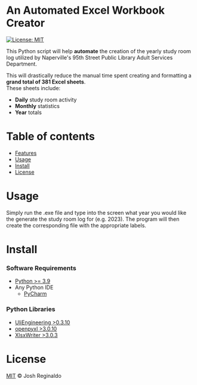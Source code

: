 # An Automated Excel Workbook Creator
[![License: MIT](https://img.shields.io/badge/License-MIT-yellow.svg)](LICENSE)

This Python script will help **automate** the creation of the yearly study room log utilized by 
Naperville's 95th Street Public Library Adult Services Department.  

This will drastically reduce the manual time spent creating and formatting a **grand total of 381 Excel sheets**.  
These sheets include:  
- **Daily** study room activity 
- **Monthly** statistics
- **Year** totals

# Table of contents
- [Features](#features)
- [Usage](#usage)
- [Install](#install)
- [License](#license)

# Usage
Simply run the .exe file and type into the screen what year you would like the generate the study room log for (e.g. 2023). The program will then create the corresponding file with the appropriate labels.

# Install
### Software Requirements
- [Python >= 3.9](https://www.python.org/downloads/)
- Any Python IDE
  - [PyCharm](https://www.jetbrains.com/pycharm/download/)

### Python Libraries
- [UliEngineering >0.3.10](https://pypi.org/project/UliEngineering/)
- [openpyxl >3.0.10](https://pypi.org/project/openpyxl/)
- [XlsxWriter >3.0.3 ](https://pypi.org/project/XlsxWriter/)

# License
[MIT](LICENSE) © Josh Reginaldo

